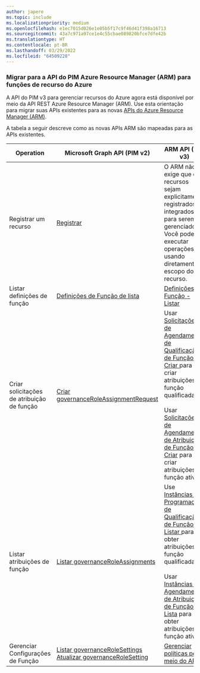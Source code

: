 ```yaml
---
author: japere
ms.topic: include
ms.localizationpriority: medium
ms.openlocfilehash: e1ec7015d026e1e05b5f17c9f46d41f398a16713
ms.sourcegitcommit: 43a7c971a97ce1e4c55cbae089820bfce7dfe42b
ms.translationtype: HT
ms.contentlocale: pt-BR
ms.lasthandoff: 03/29/2022
ms.locfileid: "64509228"
---
```

<!-- markdownlint-disable MD041-->

### <a name="migrate-to-the-azure-resource-manager-arm-pim-api-for-azure-resource-roles"></a>Migrar para a API do PIM Azure Resource Manager (ARM) para funções de recurso do Azure

A API do PIM v3 para gerenciar recursos do Azure agora está disponível por meio da API REST Azure Resource Manager (ARM). Use esta orientação para migrar suas APIs existentes para as novas [APIs do Azure Resource Manager (ARM)](/rest/api/authorization/privileged-role-eligibility-rest-sample).

A tabela a seguir descreve como as novas APIs ARM são mapeadas para as APIs existentes.

| Operation | Microsoft Graph API (PIM v2) | ARM API (PIM v3) |
| --------- | ------------ | -------------- |
| Registrar um recurso | [Registrar](/graph/api/governanceresource-register) | O ARM não exige que os recursos sejam explicitamente registrados ou integrados para serem gerenciados. Você pode executar operações usando diretamente o escopo do recurso. |
| Listar definições de função | [Definições de Função de lista](/graph/api/governanceroledefinition-list) | [Definições de Função - Listar](/rest/api/authorization/role-definitions/list) |
| Criar solicitações de atribuição de função | [Criar governanceRoleAssignmentRequest](/graph/api/governanceroleassignmentrequest-post) | Usar [Solicitações de Agendamento de Qualificação de Função - Criar ](/rest/api/authorization/role-eligibility-schedule-requests/create) para criar atribuições de função qualificadas<br/><br/>Usar [Solicitações de Agendamento de Atribuição de Função - Criar](/rest/api/authorization/role-assignment-schedule-requests/create) para criar atribuições de função ativa |
| Listar atribuições de função | [Listar governanceRoleAssignments](/graph/api/governanceroleassignment-list) | Use [Instâncias de Programação de Qualificação de Função - Listar ](/rest/api/authorization/role-eligibility-schedule-instances/list-for-scope) para obter atribuições de função qualificadas<br/><br/>Usar [Instâncias de Agendamento de Atribuição de Função - Lista](/rest/api/authorization/role-assignment-schedule-instances/list-for-scope) para obter atribuições de função ativa |
| Gerenciar Configurações de Função | [Listar governanceRoleSettings](/graph/api/governancerolesetting-list)<br/>[Atualizar governanceRoleSetting](/graph/api/governancerolesetting-update) | [Gerenciar políticas por meio do ARM](/rest/api/authorization/privileged-role-policy-rest-sample)